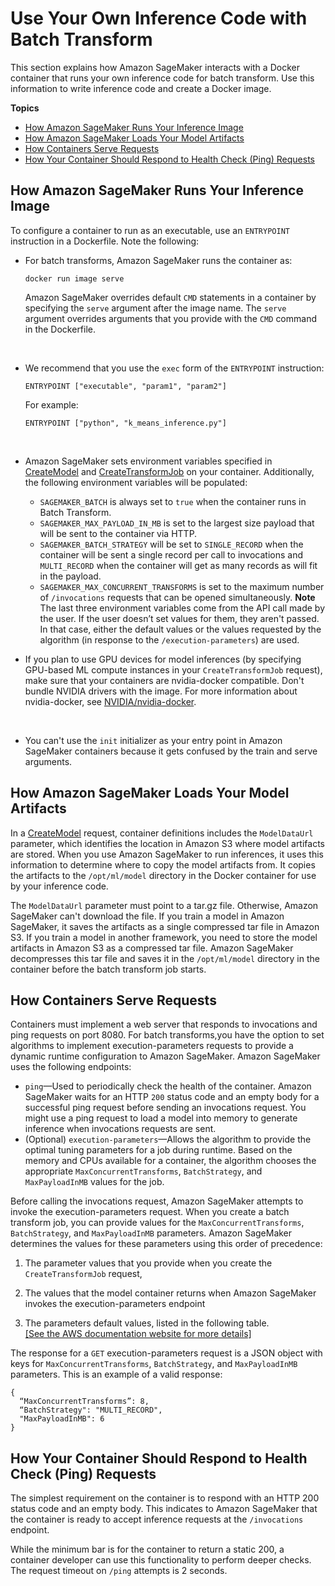 # Use Your Own Inference Code with Batch Transform<a name="your-algorithms-batch-code"></a>

This section explains how Amazon SageMaker interacts with a Docker container that runs your own inference code for batch transform\. Use this information to write inference code and create a Docker image\. 

**Topics**
+ [How Amazon SageMaker Runs Your Inference Image](#your-algorithms-batch-code-run-image)
+ [How Amazon SageMaker Loads Your Model Artifacts](#your-algorithms-batch-code-load-artifacts)
+ [How Containers Serve Requests](#your-algorithms-batch-code-how-containe-serves-requests)
+ [How Your Container Should Respond to Health Check \(Ping\) Requests](#your-algorithms-batch-algo-ping-requests)

## How Amazon SageMaker Runs Your Inference Image<a name="your-algorithms-batch-code-run-image"></a>

To configure a container to run as an executable, use an `ENTRYPOINT` instruction in a Dockerfile\. Note the following: 
+ For batch transforms, Amazon SageMaker runs the container as:

  ```
  docker run image serve
  ```

  Amazon SageMaker overrides default `CMD` statements in a container by specifying the `serve` argument after the image name\. The `serve` argument overrides arguments that you provide with the `CMD` command in the Dockerfile\.

   
+ We recommend that you use the `exec` form of the `ENTRYPOINT` instruction:

  ```
  ENTRYPOINT ["executable", "param1", "param2"]
  ```

  For example:

  ```
  ENTRYPOINT ["python", "k_means_inference.py"]
  ```

   
+ Amazon SageMaker sets environment variables specified in [CreateModel](API_CreateModel.md) and [CreateTransformJob](API_CreateTransformJob.md) on your container\. Additionally, the following environment variables will be populated:
  + `SAGEMAKER_BATCH` is always set to `true` when the container runs in Batch Transform\.
  + `SAGEMAKER_MAX_PAYLOAD_IN_MB` is set to the largest size payload that will be sent to the container via HTTP\.
  + `SAGEMAKER_BATCH_STRATEGY` will be set to `SINGLE_RECORD` when the container will be sent a single record per call to invocations and `MULTI_RECORD` when the container will get as many records as will fit in the payload\.
  + `SAGEMAKER_MAX_CONCURRENT_TRANSFORMS` is set to the maximum number of `/invocations` requests that can be opened simultaneously\.
**Note**  
The last three environment variables come from the API call made by the user\. If the user doesn’t set values for them, they aren't passed\. In that case, either the default values or the values requested by the algorithm \(in response to the `/execution-parameters`\) are used\.
+ If you plan to use GPU devices for model inferences \(by specifying GPU\-based ML compute instances in your `CreateTransformJob` request\), make sure that your containers are nvidia\-docker compatible\. Don't bundle NVIDIA drivers with the image\. For more information about nvidia\-docker, see [NVIDIA/nvidia\-docker](https://github.com/NVIDIA/nvidia-docker)\. 

   
+ You can't use the `init` initializer as your entry point in Amazon SageMaker containers because it gets confused by the train and serve arguments\.

## How Amazon SageMaker Loads Your Model Artifacts<a name="your-algorithms-batch-code-load-artifacts"></a>

In a [CreateModel](API_CreateModel.md) request, container definitions includes the `ModelDataUrl` parameter, which identifies the location in Amazon S3 where model artifacts are stored\. When you use Amazon SageMaker to run inferences, it uses this information to determine where to copy the model artifacts from\. It copies the artifacts to the `/opt/ml/model` directory in the Docker container for use by your inference code\.

The `ModelDataUrl` parameter must point to a tar\.gz file\. Otherwise, Amazon SageMaker can't download the file\. If you train a model in Amazon SageMaker, it saves the artifacts as a single compressed tar file in Amazon S3\. If you train a model in another framework, you need to store the model artifacts in Amazon S3 as a compressed tar file\. Amazon SageMaker decompresses this tar file and saves it in the `/opt/ml/model` directory in the container before the batch transform job starts\. 

## How Containers Serve Requests<a name="your-algorithms-batch-code-how-containe-serves-requests"></a>

Containers must implement a web server that responds to invocations and ping requests on port 8080\. For batch transforms,you have the option to set algorithms to implement execution\-parameters requests to provide a dynamic runtime configuration to Amazon SageMaker\. Amazon SageMaker uses the following endpoints: 
+ `ping`—Used to periodically check the health of the container\. Amazon SageMaker waits for an HTTP `200` status code and an empty body for a successful ping request before sending an invocations request\. You might use a ping request to load a model into memory to generate inference when invocations requests are sent\.
+ \(Optional\) `execution-parameters`—Allows the algorithm to provide the optimal tuning parameters for a job during runtime\. Based on the memory and CPUs available for a container, the algorithm chooses the appropriate `MaxConcurrentTransforms`, `BatchStrategy`, and `MaxPayloadInMB` values for the job\.

Before calling the invocations request, Amazon SageMaker attempts to invoke the execution\-parameters request\. When you create a batch transform job, you can provide values for the `MaxConcurrentTransforms`, `BatchStrategy`, and `MaxPayloadInMB` parameters\. Amazon SageMaker determines the values for these parameters using this order of precedence:

1. The parameter values that you provide when you create the `CreateTransformJob` request,

1. The values that the model container returns when Amazon SageMaker invokes the execution\-parameters endpoint

1. The parameters default values, listed in the following table\.    
[\[See the AWS documentation website for more details\]](http://docs.aws.amazon.com/sagemaker/latest/dg/your-algorithms-batch-code.html)

The response for a `GET` execution\-parameters request is a JSON object with keys for `MaxConcurrentTransforms`, `BatchStrategy`, and `MaxPayloadInMB` parameters\. This is an example of a valid response:

```
{
  “MaxConcurrentTransforms”: 8,
  “BatchStrategy": "MULTI_RECORD",
  "MaxPayloadInMB": 6
}
```

## How Your Container Should Respond to Health Check \(Ping\) Requests<a name="your-algorithms-batch-algo-ping-requests"></a>

The simplest requirement on the container is to respond with an HTTP 200 status code and an empty body\. This indicates to Amazon SageMaker that the container is ready to accept inference requests at the `/invocations` endpoint\.

While the minimum bar is for the container to return a static 200, a container developer can use this functionality to perform deeper checks\. The request timeout on `/ping` attempts is 2 seconds\.